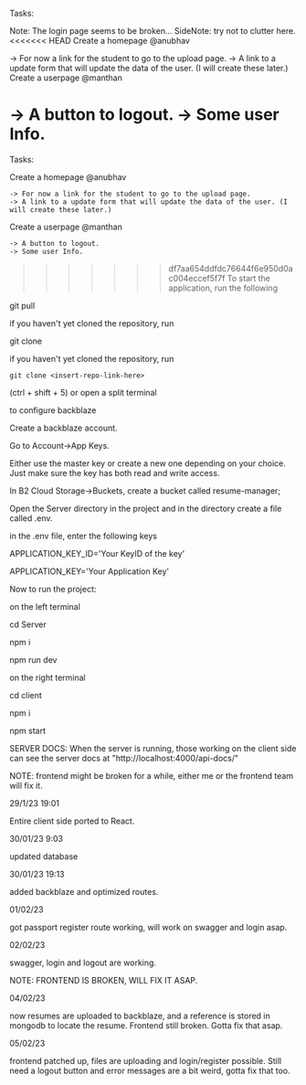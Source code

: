 Tasks:

Note: The login page seems to be broken...
SideNote: try not to clutter here.
<<<<<<< HEAD
Create a homepage @anubhav

-> For now a link for the student to go to the upload page.
-> A link to a update form that will update the data of the user. (I will create these later.)
Create a userpage @manthan

-> A button to logout.
-> Some user Info.
=======
Tasks:

Create a homepage @anubhav

    -> For now a link for the student to go to the upload page.
    -> A link to a update form that will update the data of the user. (I will create these later.)


Create a userpage @manthan

    -> A button to logout.
    -> Some user Info.

>>>>>>> df7aa654ddfdc76644f6e950d0ac004eccef5f7f
To start the application, run the following

git pull

if you haven't yet cloned the repository, run

git clone <insert-repo-link-here>

if you haven't yet cloned the repository, run

`git clone <insert-repo-link-here>`

(ctrl + shift + 5) or open a split terminal

to configure backblaze

Create a backblaze account.

Go to Account->App Keys.

Either use the master key or create a new one depending on your choice. Just make sure the key has both read and write access.

In B2 Cloud Storage->Buckets, create a bucket called resume-manager;

Open the Server directory in the project and in the directory create a file called .env.

in the .env file, enter the following keys

APPLICATION_KEY_ID='Your KeyID of the key'

APPLICATION_KEY='Your Application Key'

Now to run the project:

on the left terminal

cd Server

npm i

npm run dev

on the right terminal

cd client

npm i

npm start

SERVER DOCS: When the server is running, those working on the client side can see the server docs at "http://localhost:4000/api-docs/"

NOTE: frontend might be broken for a while, either me or the frontend team will fix it.

29/1/23 19:01

Entire client side ported to React.

30/01/23 9:03

updated database

30/01/23 19:13

added backblaze and optimized routes.

01/02/23

got passport register route working, will work on swagger and login asap.

02/02/23

swagger, login and logout are working.

NOTE: FRONTEND IS BROKEN, WILL FIX IT ASAP.

04/02/23

now resumes are uploaded to backblaze, and a reference is stored in mongodb to locate the resume. Frontend still broken. Gotta fix that asap.

05/02/23

frontend patched up, files are uploading and login/register possible. Still need a logout button and error messages are a bit weird, gotta fix that too.
